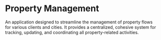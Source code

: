 # Property Management

An application designed to streamline the management of property flows for various clients and cities. It provides a
centralized, cohesive system for tracking, updating, and coordinating all property-related activities.
